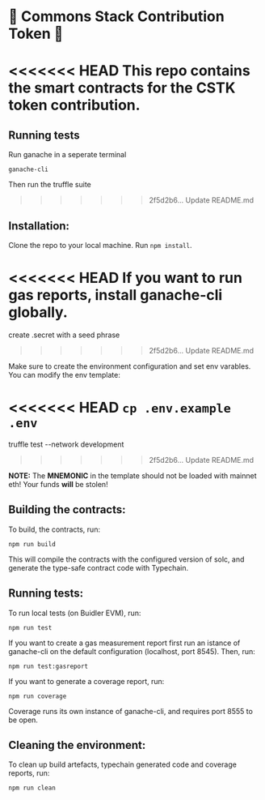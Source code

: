 # :seedling: Commons Stack Contribution Token :seedling:

<<<<<<< HEAD
This repo contains the smart contracts for the CSTK token contribution.
=======
## Running tests

Run ganache in a seperate terminal

```
ganache-cli 
```

Then run the truffle suite
>>>>>>> 2f5d2b6... Update README.md

## Installation:

Clone the repo to your local machine. Run `npm install`.

<<<<<<< HEAD
If you want to run gas reports, install ganache-cli globally.
=======
create .secret with a seed phrase
>>>>>>> 2f5d2b6... Update README.md

Make sure to create the environment configuration and set env varables.
You can modify the env template:

<<<<<<< HEAD
`cp .env.example .env`
=======
truffle test --network development

>>>>>>> 2f5d2b6... Update README.md

**NOTE:** The **MNEMONIC** in the template should not be loaded with mainnet eth! Your funds **will** be stolen!

## Building the contracts:

To build, the contracts, run:

`npm run build`

This will compile the contracts with the configured version of solc, and generate the type-safe contract code with Typechain.

## Running tests:

To run local tests (on Buidler EVM), run:

`npm run test`

If you want to create a gas measurement report first run an istance of ganache-cli on the default configuration (localhost, port 8545). Then, run:

`npm run test:gasreport`

If you want to generate a coverage report, run:

`npm run coverage`

Coverage runs its own instance of ganache-cli, and requires port 8555 to be open.

## Cleaning the environment:

To clean up build artefacts, typechain generated code and coverage reports, run:

`npm run clean`
